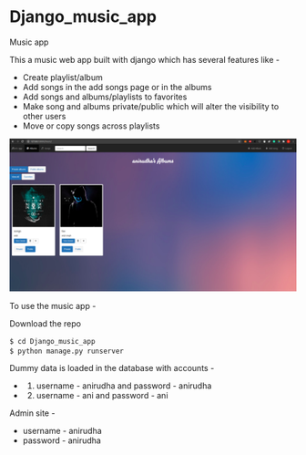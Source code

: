 # Django_music_app
Music app

This a music web app built with django which has several features like - 

* Create playlist/album
* Add songs in the add songs page or in the albums
* Add songs and albums/playlists to favorites
* Make song and albums private/public which will alter the visibility to other users
* Move or copy songs across playlists

![alt text](https://github.com/anirudha-bs/Django_music_app/blob/master/index.png?raw=true)

To use the music app -

Download the repo

```sh
$ cd Django_music_app
$ python manage.py runserver
```

Dummy data is loaded in the database with accounts -

* 1. username - anirudha and  password - anirudha

* 2. username - ani and password - ani


Admin site -

* username - anirudha
* password - anirudha
